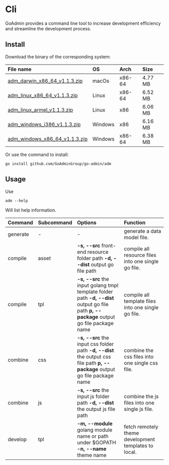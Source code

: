 # Cli

GoAdmin provides a command line tool to increase development efficiency and streamline the development process.

## Install

Download the binary of the corresponding system:

| File name | OS | Arch | Size |
| :--- | :--- | :--- | :--- |
| [adm\_darwin\_x86\_64\_v1.1.3.zip](http://file.go-admin.cn/go_admin/cli/v1_1_3/adm_darwin_x86_64_v1.1.3.zip) | macOs | x86-64 | 4.77 MB |
| [adm\_linux\_x86\_64\_v1.1.3.zip](http://file.go-admin.cn/go_admin/cli/v1_1_3/adm_linux_x86_64_v1.1.3.zip) | Linux | x86-64 | 6.52 MB |
| [adm\_linux\_armel\_v1.1.3.zip](http://file.go-admin.cn/go_admin/cli/v1_1_3/adm_linux_armel_v1.1.3.zip) | Linux | x86 | 6.06 MB |
| [adm\_windows\_i386\_v1.1.3.zip](http://file.go-admin.cn/go_admin/cli/v1_1_3/adm_windows_i386_v1.1.3.zip) | Windows | x86 | 6.16 MB |
| [adm\_windows\_x86\_64\_v1.1.3.zip](http://file.go-admin.cn/go_admin/cli/v1_1_3/adm_windows_x86_64_v1.1.3.zip) | Windows | x86-64 | 6.38 MB |

Or use the command to install:

```text
go install github.com/GoAdminGroup/go-admin/adm
```

## Usage

Use

```text
adm --help
```

Will list help information.

| Command | Subcommand | Options | Function |
| :--- | :--- | :--- | :--- |
| generate | - | - | generate a data model file. |
| compile | asset | **-s, --src** front-end resource folder path **-d, --dist** output go file path | compile all resource files into one single go file. |
| compile | tpl | **-s, --src** the input golang tmpl template folder path **-d, --dist** output go file path **p, --package** output go file package name | compile all template files into one single go file. |
| combine | css | **-s, --src** the input css folder path **-d, --dist** the output css file path **p, --package** output go file package name | combine the css files into one single css file. |
| combine | js | **-s, --src** the input js folder path **-d, --dist** the output js file path | combine the js files into one single js file. |
| develop | tpl | **-m, --module** golang module name or path under $GOPATH **-n, --name** theme name | fetch remotely theme development templates to local. |

